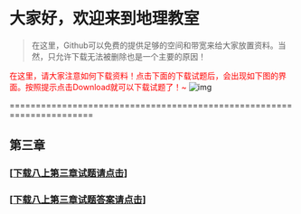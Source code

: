 # 大家好，欢迎来到地理教室

>在这里，Github可以免费的提供足够的空间和带宽来给大家放置资料。当然，只允许下载无法被删除也是一个主要的原因！

<font color=#ff0000>在这里，请大家注意如何下载资料！点击下面的下载试题后，会出现如下图的界面。按照提示点击Download就可以下载试题了！~</font>
![img](https://www.tuchuang001.com/images/2017/01/23/Readme.png)

======================================================================

##  第三章

###  [[下载八上第三章试题请点击](https://github.com/luxifac/luxifac.github.io/blob/master/%E5%85%AB%E4%B8%8A%E7%AC%AC%E4%B8%89%E7%AB%A0%E8%AF%95%E9%A2%98.docx)]

###  [[下载八上第三章试题答案请点击](https://github.com/luxifac/luxifac.github.io/blob/master/%E5%85%AB%E4%B8%8A%E7%AC%AC%E4%B8%89%E7%AB%A0%E8%AF%95%E9%A2%98.docx)]
